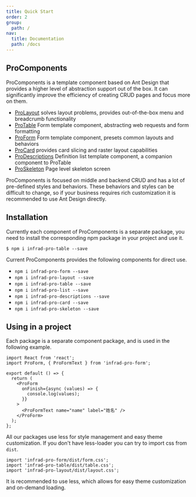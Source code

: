 ```yaml
---
title: Quick Start
order: 2
group:
  path: /
nav:
  title: Documentation
  path: /docs
---
```


## ProComponents

ProComponents is a template component based on Ant Design that provides a higher level of abstraction support out of the box. It can significantly improve the efficiency of creating CRUD pages and focus more on them.

- [ProLayout](/components/layout) solves layout problems, provides out-of-the-box menu and breadcrumb functionality
- [ProTable](/components/table) Form template component, abstracting web requests and form formatting
- [ProForm](/components/form) Form template component, presets common layouts and behaviors
- [ProCard](/components/card) provides card slicing and raster layout capabilities
- [ProDescriptions](/components/descriptions) Definition list template component, a companion component to ProTable
- [ProSkeleton](/components/skeleton) Page level skeleton screen

ProComponents is focused on middle and backend CRUD and has a lot of pre-defined styles and behaviors. These behaviors and styles can be difficult to change, so if your business requires rich customization it is recommended to use Ant Design directly.

## Installation

Currently each component of ProComponents is a separate package, you need to install the corresponding npm package in your project and use it.

```shell
$ npm i infrad-pro-table --save
```

Current ProComponents provides the following components for direct use.

- `npm i infrad-pro-form --save`
- `npm i infrad-pro-layout --save`
- `npm i infrad-pro-table --save`
- `npm i infrad-pro-list --save`
- `npm i infrad-pro-descriptions --save`
- `npm i infrad-pro-card --save`
- `npm i infrad-pro-skeleton --save`

## Using in a project

Each package is a separate component package, and is used in the following example.

```tsx
import React from 'react';
import ProForm, { ProFormText } from 'infrad-pro-form';

export default () => {
  return (
    <ProForm
      onFinish={async (values) => {
        console.log(values);
      }}
    >
      <ProFormText name="name" label="姓名" />
    </ProForm>
  );
};
```

All our packages use less for style management and easy theme customization. If you don't have less-loader you can try to import css from `dist`.

```tsx | pure
import 'infrad-pro-form/dist/form.css';
import 'infrad-pro-table/dist/table.css';
import 'infrad-pro-layout/dist/layout.css';
```

It is recommended to use less, which allows for easy theme customization and on-demand loading.
